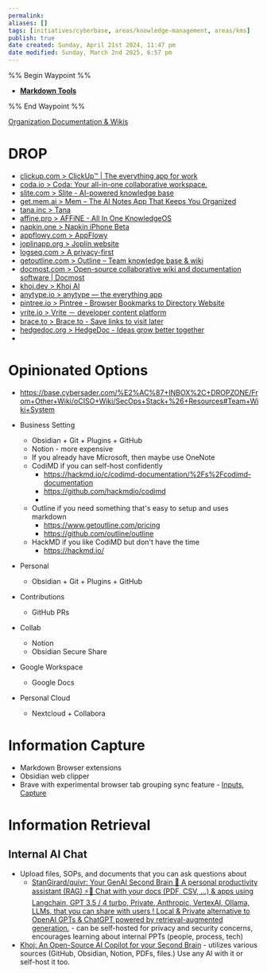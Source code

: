 ```yaml
---
permalink: 
aliases: []
tags: [initiatives/cyberbase, areas/knowledge-management, areas/kms]
publish: true
date created: Sunday, April 21st 2024, 11:47 pm
date modified: Sunday, March 2nd 2025, 6:57 pm
---
```


%% Begin Waypoint %%
- **[Markdown Tools](Markdown%20Tools.md)**

%% End Waypoint %%

[Organization Documentation & Wikis](../../📁%2005%20-%20Organizational%20Cyber/Organization%20Documentation%20&%20Wikis/Organization%20Documentation%20&%20Wikis.md)

# DROP

- [clickup.com > ClickUp™ | The everything app for work](https://clickup.com/)
- [coda.io > Coda: Your all-in-one collaborative workspace.](https://coda.io/welcome)
- [slite.com > Slite - AI-powered knowledge base](https://slite.com/)
- [get.mem.ai > Mem – The AI Notes App That Keeps You Organized](https://get.mem.ai/)
- [tana.inc > Tana](https://tana.inc/)
- [affine.pro > AFFiNE - All In One KnowledgeOS](https://affine.pro/pricing)
- [napkin.one > Napkin iPhone Beta](https://napkin.one/)
- [appflowy.com > AppFlowy](https://appflowy.com/)
- [joplinapp.org > Joplin website](https://joplinapp.org/)
- [logseq.com > A privacy-first](https://logseq.com/)
- [getoutline.com > Outline – Team knowledge base & wiki](https://www.getoutline.com/)
- [docmost.com > Open-source collaborative wiki and documentation software | Docmost](https://docmost.com/)
- [khoj.dev > Khoj AI](https://khoj.dev/)
- [anytype.io > anytype — the everything app](https://anytype.io/)
- [pintree.io > Pintree - Browser Bookmarks to Directory Website](https://www.pintree.io/)
- [vrite.io > Vrite － developer content platform](https://vrite.io/)
- [brace.to > Brace.to - Save links to visit later](https://brace.to/)
- [hedgedoc.org > HedgeDoc - Ideas grow better together](https://hedgedoc.org/)
- 

# Opinionated Options

- https://base.cybersader.com/%E2%AC%87+INBOX%2C+DROPZONE/From+Other+Wiki/oCISO+Wiki/SecOps+Stack+%26+Resources#Team+Wiki+System

- Business Setting
	- Obsidian + Git + Plugins + GitHub
	- Notion - more expensive
	- If you already have Microsoft, then maybe use OneNote
	- CodiMD if you can self-host confidently
		- https://hackmd.io/c/codimd-documentation/%2Fs%2Fcodimd-documentation
		- https://github.com/hackmdio/codimd
		- 
	- Outline if you need something that's easy to setup and uses markdown
		- https://www.getoutline.com/pricing
		- https://github.com/outline/outline
	- HackMD if you like CodiMD but don't have the time
		- https://hackmd.io/
- Personal
	- Obsidian + Git + Plugins + GitHub
- Contributions
	- GitHub PRs
- Collab
	- Notion
	- Obsidian Secure Share
- Google Workspace
	- Google Docs
- Personal Cloud
	- Nextcloud + Collabora

# Information Capture

- Markdown Browser extensions
- Obsidian web clipper
- Brave with experimental browser tab grouping sync feature - [Inputs, Capture](../../📁%2010%20-%20My%20Obsidian%20Stack/Obsidian%20Knowledge%20Management%20Workflows/Inputs,%20Capture/Inputs,%20Capture.md)

# Information Retrieval

## Internal AI Chat

- Upload files, SOPs, and documents that you can ask questions about
	- [StanGirard/quivr: Your GenAI Second Brain 🧠 A personal productivity assistant (RAG) ⚡️🤖 Chat with your docs (PDF, CSV, ...) & apps using Langchain, GPT 3.5 / 4 turbo, Private, Anthropic, VertexAI, Ollama, LLMs, that you can share with users ! Local & Private alternative to OpenAI GPTs & ChatGPT powered by retrieval-augmented generation.](https://github.com/StanGirard/quivr) - can be self-hosted for privacy and security concerns, encourages learning about internal PPTs (people, process, tech)
- [Khoj: An Open-Source AI Copilot for your Second Brain](https://khoj.dev/) - utilizes various sources (GitHub, Obsidian, Notion, PDFs, files.)  Use any AI with it or self-host it too.
